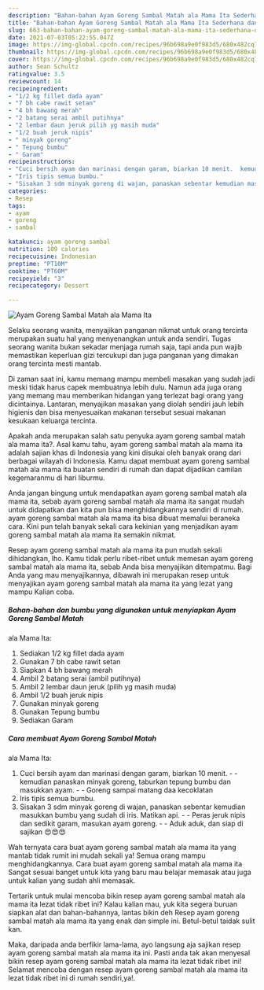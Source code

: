 ```yaml
---
description: "Bahan-bahan Ayam Goreng Sambal Matah ala Mama Ita Sederhana dan Mudah Dibuat"
title: "Bahan-bahan Ayam Goreng Sambal Matah ala Mama Ita Sederhana dan Mudah Dibuat"
slug: 663-bahan-bahan-ayam-goreng-sambal-matah-ala-mama-ita-sederhana-dan-mudah-dibuat
date: 2021-07-03T05:22:55.047Z
image: https://img-global.cpcdn.com/recipes/96b698a9e0f983d5/680x482cq70/ayam-goreng-sambal-matah-ala-mama-ita-foto-resep-utama.jpg
thumbnail: https://img-global.cpcdn.com/recipes/96b698a9e0f983d5/680x482cq70/ayam-goreng-sambal-matah-ala-mama-ita-foto-resep-utama.jpg
cover: https://img-global.cpcdn.com/recipes/96b698a9e0f983d5/680x482cq70/ayam-goreng-sambal-matah-ala-mama-ita-foto-resep-utama.jpg
author: Sean Schultz
ratingvalue: 3.5
reviewcount: 14
recipeingredient:
- "1/2 kg fillet dada ayam"
- "7 bh cabe rawit setan"
- "4 bh bawang merah"
- "2 batang serai ambil putihnya"
- "2 lembar daun jeruk pilih yg masih muda"
- "1/2 buah jeruk nipis"
- " minyak goreng"
- " Tepung bumbu"
- " Garam"
recipeinstructions:
- "Cuci bersih ayam dan marinasi dengan garam, biarkan 10 menit.  kemudian panaskan minyak goreng, taburkan tepung bumbu dan masukkan ayam.   Goreng sampai matang daa kecoklatan"
- "Iris tipis semua bumbu."
- "Sisakan 3 sdm minyak goreng di wajan, panaskan sebentar kemudian masukkan bumbu yang sudah di iris. Matikan api.  Peras jeruk nipis dan sedikit garam, masukan ayam goreng.   Aduk aduk, dan siap di sajikan 😍😍😍"
categories:
- Resep
tags:
- ayam
- goreng
- sambal

katakunci: ayam goreng sambal 
nutrition: 109 calories
recipecuisine: Indonesian
preptime: "PT10M"
cooktime: "PT60M"
recipeyield: "3"
recipecategory: Dessert

---
```



![Ayam Goreng Sambal Matah
ala Mama Ita](https://img-global.cpcdn.com/recipes/96b698a9e0f983d5/680x482cq70/ayam-goreng-sambal-matah-ala-mama-ita-foto-resep-utama.jpg)

Selaku seorang wanita, menyajikan panganan nikmat untuk orang tercinta merupakan suatu hal yang menyenangkan untuk anda sendiri. Tugas seorang  wanita bukan sekadar menjaga rumah saja, tapi anda pun wajib memastikan keperluan gizi tercukupi dan juga panganan yang dimakan orang tercinta mesti mantab.

Di zaman  saat ini, kamu memang mampu membeli masakan yang sudah jadi meski tidak harus capek membuatnya lebih dulu. Namun ada juga orang yang memang mau memberikan hidangan yang terlezat bagi orang yang dicintainya. Lantaran, menyajikan masakan yang diolah sendiri jauh lebih higienis dan bisa menyesuaikan makanan tersebut sesuai makanan kesukaan keluarga tercinta. 



Apakah anda merupakan salah satu penyuka ayam goreng sambal matah
ala mama ita?. Asal kamu tahu, ayam goreng sambal matah
ala mama ita adalah sajian khas di Indonesia yang kini disukai oleh banyak orang dari berbagai wilayah di Indonesia. Kamu dapat membuat ayam goreng sambal matah
ala mama ita buatan sendiri di rumah dan dapat dijadikan camilan kegemaranmu di hari liburmu.

Anda jangan bingung untuk mendapatkan ayam goreng sambal matah
ala mama ita, sebab ayam goreng sambal matah
ala mama ita sangat mudah untuk didapatkan dan kita pun bisa menghidangkannya sendiri di rumah. ayam goreng sambal matah
ala mama ita bisa dibuat memalui beraneka cara. Kini pun telah banyak sekali cara kekinian yang menjadikan ayam goreng sambal matah
ala mama ita semakin nikmat.

Resep ayam goreng sambal matah
ala mama ita pun mudah sekali dihidangkan, lho. Kamu tidak perlu ribet-ribet untuk memesan ayam goreng sambal matah
ala mama ita, sebab Anda bisa menyajikan ditempatmu. Bagi Anda yang mau menyajikannya, dibawah ini merupakan resep untuk menyajikan ayam goreng sambal matah
ala mama ita yang lezat yang mampu Kalian coba.

<!--inarticleads1-->

##### Bahan-bahan dan bumbu yang digunakan untuk menyiapkan Ayam Goreng Sambal Matah
ala Mama Ita:

1. Sediakan 1/2 kg fillet dada ayam
1. Gunakan 7 bh cabe rawit setan
1. Siapkan 4 bh bawang merah
1. Ambil 2 batang serai (ambil putihnya)
1. Ambil 2 lembar daun jeruk (pilih yg masih muda)
1. Ambil 1/2 buah jeruk nipis
1. Gunakan  minyak goreng
1. Gunakan  Tepung bumbu
1. Sediakan  Garam




<!--inarticleads2-->

##### Cara membuat Ayam Goreng Sambal Matah
ala Mama Ita:

1. Cuci bersih ayam dan marinasi dengan garam, biarkan 10 menit. -  - kemudian panaskan minyak goreng, taburkan tepung bumbu dan masukkan ayam.  -  - Goreng sampai matang daa kecoklatan
1. Iris tipis semua bumbu.
1. Sisakan 3 sdm minyak goreng di wajan, panaskan sebentar kemudian masukkan bumbu yang sudah di iris. Matikan api. -  - Peras jeruk nipis dan sedikit garam, masukan ayam goreng.  -  - Aduk aduk, dan siap di sajikan 😍😍😍




Wah ternyata cara buat ayam goreng sambal matah
ala mama ita yang mantab tidak rumit ini mudah sekali ya! Semua orang mampu menghidangkannya. Cara buat ayam goreng sambal matah
ala mama ita Sangat sesuai banget untuk kita yang baru mau belajar memasak atau juga untuk kalian yang sudah ahli memasak.

Tertarik untuk mulai mencoba bikin resep ayam goreng sambal matah
ala mama ita lezat tidak ribet ini? Kalau kalian mau, yuk kita segera buruan siapkan alat dan bahan-bahannya, lantas bikin deh Resep ayam goreng sambal matah
ala mama ita yang enak dan simple ini. Betul-betul taidak sulit kan. 

Maka, daripada anda berfikir lama-lama, ayo langsung aja sajikan resep ayam goreng sambal matah
ala mama ita ini. Pasti anda tak akan menyesal bikin resep ayam goreng sambal matah
ala mama ita lezat tidak ribet ini! Selamat mencoba dengan resep ayam goreng sambal matah
ala mama ita lezat tidak ribet ini di rumah sendiri,ya!.

